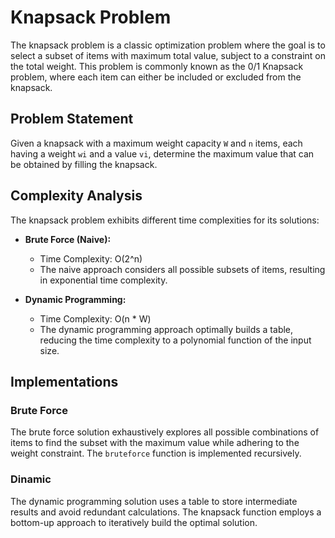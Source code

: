 # Knapsack Problem

The knapsack problem is a classic optimization problem where the goal is to select a subset of items with maximum total value, subject to a constraint on the total weight. This problem is commonly known as the 0/1 Knapsack problem, where each item can either be included or excluded from the knapsack.

## Problem Statement

Given a knapsack with a maximum weight capacity `W` and `n` items, each having a weight `wi` and a value `vi`, determine the maximum value that can be obtained by filling the knapsack.

## Complexity Analysis

The knapsack problem exhibits different time complexities for its solutions:

- **Brute Force (Naive):**
  - Time Complexity: O(2^n)
  - The naive approach considers all possible subsets of items, resulting in exponential time complexity.

- **Dynamic Programming:**
  - Time Complexity: O(n * W)
  - The dynamic programming approach optimally builds a table, reducing the time complexity to a polynomial function of the input size.

## Implementations

### Brute Force

The brute force solution exhaustively explores all possible combinations of items to find the subset with the maximum value while adhering to the weight constraint. The `bruteforce` function is implemented recursively.


### Dinamic

The dynamic programming solution uses a table to store intermediate results and avoid redundant calculations. The knapsack function employs a bottom-up approach to iteratively build the optimal solution.